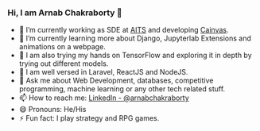 ### Hi, I am Arnab Chakraborty 👋

- 🔭 I’m currently working as SDE at [AITS](https://ai-techsystems.com/) and developing [Cainvas](https://cainvas.ai-tech.systems).
- 🌱 I’m currently learning more about Django, Jupyterlab Extensions and animations on a webpage.
- 🤔 I am also trying my hands on TensorFlow and exploring it in depth by trying out different models.
- 👯 I am well versed in Laravel, ReactJS and NodeJS.
- 💬 Ask me about Web Development, databases, competitive programming, machine learning or any other tech related stuff.
- 📫 How to reach me: [LinkedIn - @arnabchakraborty](https://www.linkedin.com/in/arnabchakraborty/)
- 😄 Pronouns: He/His
- ⚡ Fun fact: I play strategy and RPG games.
